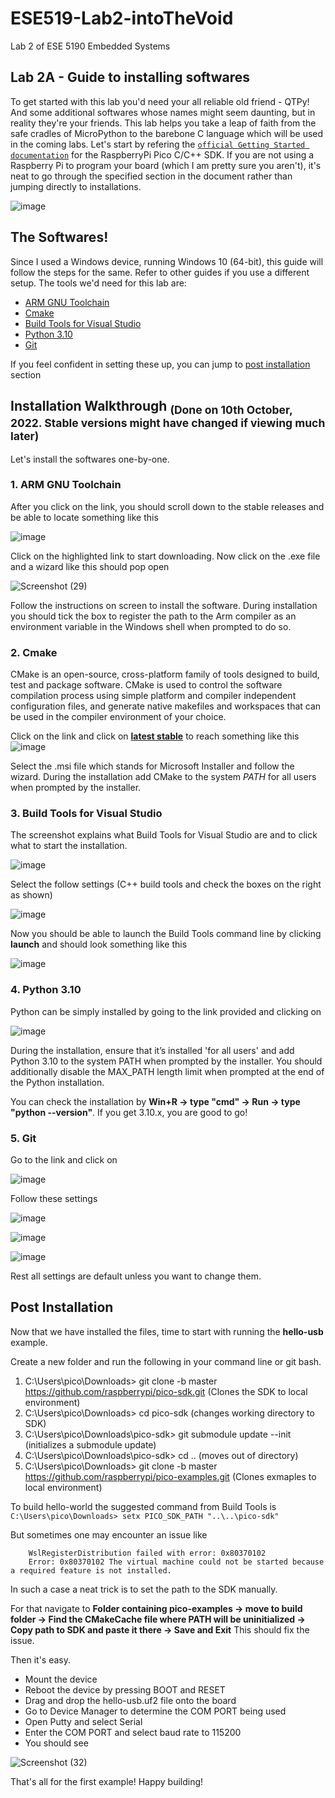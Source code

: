 # ESE519-Lab2-intoTheVoid
Lab 2 of ESE 5190 Embedded Systems 

## Lab 2A - Guide to installing softwares
To get started with this lab you'd need your all reliable old friend - QTPy! And some additional softwares whose names might seem daunting, but in reality they're your friends. This lab helps you take a leap of faith from the safe cradles of MicroPython to the barebone C language which will be used in the coming labs.
Let's start by refering the [`official Getting Started documentation`](https://datasheets.raspberrypi.com/pico/getting-started-with-pico.pdf) for the RaspberryPi Pico C/C++ SDK. If you are not using a Raspberry Pi to program your board (which I am pretty sure you aren't), it's neat to go through the specified section in the document rather than jumping directly to installations.

![image](https://user-images.githubusercontent.com/36339255/194967732-4419a6c2-a2be-47da-908f-e176b47e74b0.png)

## The Softwares!
Since I used a Windows device, running Windows 10 (64-bit), this guide will follow the steps for the same. Refer to other guides if you use a different setup.
The tools we'd need for this lab are:
- [ARM GNU Toolchain](https://developer.arm.com/tools-and-software/open-source-software/developer-tools/gnu-toolchain/downloads)
- [Cmake](https://cmake.org/download/)
- [Build Tools for Visual Studio](https://visualstudio.microsoft.com/downloads/#build-tools-for-visual-studio-2022)
- [Python 3.10](https://www.python.org/downloads/windows/)
- [Git](https://git-scm.com/download/win)

If you feel confident in setting these up, you can jump to [post installation](/joyendra/ESE519-Lab2-intoTheVoid/blob/main/README.md#post-installation) section

## Installation Walkthrough <sub> (Done on 10th October, 2022. Stable versions might have changed if viewing much later) </sub>
Let's install the softwares one-by-one.
### 1. ARM GNU Toolchain

After you click on the link, you should scroll down to the stable releases and be able to locate something like this

![image](https://user-images.githubusercontent.com/36339255/194969391-e65a0ef4-803f-462e-9e52-d7f40902ecac.png)

Click on the highlighted link to start downloading. 
Now click on the .exe file and a wizard like this should pop open

![Screenshot (29)](https://user-images.githubusercontent.com/36339255/194969505-0a0d5180-0d07-4eb8-9334-e21670cae3e0.png)

Follow the instructions on screen to install the software. During installation you should tick the box to register the path to the Arm compiler as an environment variable in the Windows shell when prompted to do so.

### 2. Cmake

CMake is an open-source, cross-platform family of tools designed to build, test and package software. CMake is used to control the software compilation process using simple platform and compiler independent configuration files, and generate native makefiles and workspaces that can be used in the compiler environment of your choice. 

Click on the link and click on [**latest stable**](https://cmake.org/download/#latest) to reach something like this 
![image](https://user-images.githubusercontent.com/36339255/194969971-e7ae87d3-8f28-40c7-8944-67cc39d85bc6.png)

Select the .msi file which stands for Microsoft Installer and follow the wizard. During the installation add CMake to the system *PATH* for all users when prompted by the installer.

### 3. Build Tools for Visual Studio

The screenshot explains what Build Tools for Visual Studio are and to click what to start the installation.

![image](https://user-images.githubusercontent.com/36339255/194970533-8d14466b-409f-494b-a57e-dae1b3afbb89.png)

Select the follow settings (C++ build tools and check the boxes on the right as shown)

![image](https://user-images.githubusercontent.com/36339255/194970726-6b487a93-5078-46af-a168-c60263d8d783.png)

Now you should be able to launch the Build Tools command line by clicking **launch** and should look something like this

![image](https://user-images.githubusercontent.com/36339255/194970967-4c46758f-9ab1-464f-aaa9-5347d41aab03.png)

### 4. Python 3.10

Python can be simply installed by going to the link provided and clicking on 

![image](https://user-images.githubusercontent.com/36339255/194971153-a54f07b4-973c-4308-96f1-c7074a90e304.png)

During the installation, ensure that it’s installed 'for all users' and add Python 3.10 to the system PATH when prompted by
the installer. You should additionally disable the MAX_PATH length limit when prompted at the end of the Python
installation.

You can check the installation by **Win+R -> type "cmd" -> Run -> type "python --version"**. If you get 3.10.x, you are good to go!

### 5. Git

Go to the link and click on 

![image](https://user-images.githubusercontent.com/36339255/194971448-3b04e848-10b1-44a5-8c71-9e8ee0f7573e.png)

Follow these settings 

![image](https://user-images.githubusercontent.com/36339255/194972921-ac153570-22af-4f9b-ac1e-97a4aee41ecc.png)

![image](https://user-images.githubusercontent.com/36339255/194973215-05ed26b2-7c75-4204-ba5e-fe5f856a8ae3.png)

![image](https://user-images.githubusercontent.com/36339255/194973431-baa788ee-8916-4f2d-9430-dc04892eb3bf.png)

Rest all settings are default unless you want to change them.

## Post Installation
Now that we have installed the files, time to start with running the **hello-usb** example.

Create a new folder and run the following in your command line or git bash.

  1. C:\Users\pico\Downloads> git clone -b master https://github.com/raspberrypi/pico-sdk.git (Clones the SDK to local environment)
  2. C:\Users\pico\Downloads> cd pico-sdk (changes working directory to SDK)
  3. C:\Users\pico\Downloads\pico-sdk> git submodule update --init (initializes a submodule update)
  4. C:\Users\pico\Downloads\pico-sdk> cd .. (moves out of directory)
  5. C:\Users\pico\Downloads> git clone -b master https://github.com/raspberrypi/pico-examples.git (Clones exmaples to local environment)
  
To build hello-world the suggested command from Build Tools is  
  `C:\Users\pico\Downloads> setx PICO_SDK_PATH "..\..\pico-sdk"`

But sometimes one may encounter an issue like 
  ```Installing, this may take a few minutes...
      WslRegisterDistribution failed with error: 0x80370102
      Error: 0x80370102 The virtual machine could not be started because a required feature is not installed.
  ```
In such a case a neat trick is to set the path to the SDK manually.

For that navigate to **Folder containing pico-examples -> move to build folder -> Find the CMakeCache file where PATH will be uninitialized -> Copy path to SDK and paste it there -> Save and Exit** 
This should fix the issue.

Then it's easy.
  - Mount the device
  - Reboot the device by pressing BOOT and RESET
  - Drag and drop the hello-usb.uf2 file onto the board
  - Go to Device Manager to determine the COM PORT being used
  - Open Putty and select Serial
  - Enter the COM PORT and select baud rate to 115200
  - You should see
 
![Screenshot (32)](https://user-images.githubusercontent.com/36339255/194975261-2f185d91-b1b8-4e78-aae0-a1957f18bd97.png)

That's all for the first example! Happy building!

